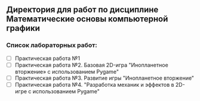 ## Директория для работ по дисциплине Математические основы компьютерной графики

### Список лабораторных работ:
- [ ] Практическая работа №1
- [ ] Практическая работа №2. Базовая 2D-игра "Инопланетное
вторжение» с использованием Pygame"
- [ ] Практическая работа №3. Развитие игры "Инопланетное
вторжение"
- [ ] Практическая работа №4. "Разработка механик и эффектов в
2D-игре с использованием Pygame"
